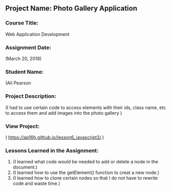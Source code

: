 ## Project Name:  Photo Gallery Application

### Course Title:
Web Application Development

### Assignment Date:  
(March 20, 2018)

### Student Name:  
(Ali Pearson
### Project Description:
(I had to use certain code to access elements with their ids, class name, etc to access them and add images into the photo gallery )

### View Project:
( https://ap16h.github.io/lesson6_javascript3/.)

### Lessons Learned in the Assignment:
1. (I learned what code would be needed to add or delete a node in the document.)
2. (I learned how to use the getElement() function to creat a new node.)
3. (I learned how to clone certain nodes so that I do not have to rewrite code and waste time.)
